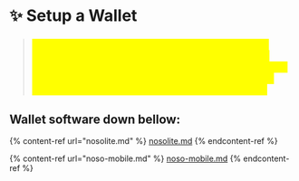 # ✨ Setup a Wallet

> ### <mark style="color:yellow;">Your wallet is software that stores your private keys, public keys, and public addresses, lets you send and receive Noso coins, and also acts as a personal ledger of balances and transactions. There are several types of wallets you can use including Nosolite, Nosomobile.</mark>

## Wallet software down bellow:

{% content-ref url="nosolite.md" %}
[nosolite.md](nosolite.md)
{% endcontent-ref %}

{% content-ref url="noso-mobile.md" %}
[noso-mobile.md](noso-mobile.md)
{% endcontent-ref %}
